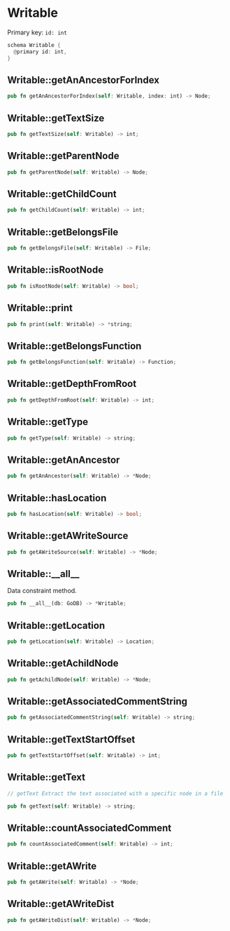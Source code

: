 # Writable

Primary key: `id: int`

```rust
schema Writable {
  @primary id: int,
}
```
## Writable::getAnAncestorForIndex

```rust
pub fn getAnAncestorForIndex(self: Writable, index: int) -> Node;
```
## Writable::getTextSize

```rust
pub fn getTextSize(self: Writable) -> int;
```
## Writable::getParentNode

```rust
pub fn getParentNode(self: Writable) -> Node;
```
## Writable::getChildCount

```rust
pub fn getChildCount(self: Writable) -> int;
```
## Writable::getBelongsFile

```rust
pub fn getBelongsFile(self: Writable) -> File;
```
## Writable::isRootNode

```rust
pub fn isRootNode(self: Writable) -> bool;
```
## Writable::print

```rust
pub fn print(self: Writable) -> *string;
```
## Writable::getBelongsFunction

```rust
pub fn getBelongsFunction(self: Writable) -> Function;
```
## Writable::getDepthFromRoot

```rust
pub fn getDepthFromRoot(self: Writable) -> int;
```
## Writable::getType

```rust
pub fn getType(self: Writable) -> string;
```
## Writable::getAnAncestor

```rust
pub fn getAnAncestor(self: Writable) -> *Node;
```
## Writable::hasLocation

```rust
pub fn hasLocation(self: Writable) -> bool;
```
## Writable::getAWriteSource

```rust
pub fn getAWriteSource(self: Writable) -> *Node;
```
## Writable::\_\_all\_\_

Data constraint method.

```rust
pub fn __all__(db: GoDB) -> *Writable;
```
## Writable::getLocation

```rust
pub fn getLocation(self: Writable) -> Location;
```
## Writable::getAchildNode

```rust
pub fn getAchildNode(self: Writable) -> *Node;
```
## Writable::getAssociatedCommentString

```rust
pub fn getAssociatedCommentString(self: Writable) -> string;
```
## Writable::getTextStartOffset

```rust
pub fn getTextStartOffset(self: Writable) -> int;
```
## Writable::getText

```java
// getText Extract the text associated with a specific node in a file
```
```rust
pub fn getText(self: Writable) -> string;
```
## Writable::countAssociatedComment

```rust
pub fn countAssociatedComment(self: Writable) -> int;
```
## Writable::getAWrite

```rust
pub fn getAWrite(self: Writable) -> *Node;
```
## Writable::getAWriteDist

```rust
pub fn getAWriteDist(self: Writable) -> *Node;
```
